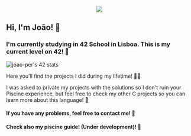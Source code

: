 <p align="center">
<br>
<img src="https://readme-typing-svg.herokuapp.com/?size=25&color=2586F7&center=true&vCenter=true&lines=Welcome+to+my+Github">
</a>

## Hi, I'm João! 🤝

### I'm currently studying in 42 School in Lisboa. This is my current level on 42! 🙏

![joao-per's 42 stats](https://badge.mediaplus.ma/levi/joao-per?1337Badge=off)

Here you'll find the projects I did during my lifetime! 🧑‍💻

I was asked to private my projects with the solutions so I don't ruin your Piscine experience, but feel free to check my other C projects so you can learn more about this language! 🧠


#### If you have any problems, feel free to contact me! 💌
#### Check also my piscine guide! (Under development)! 📜
